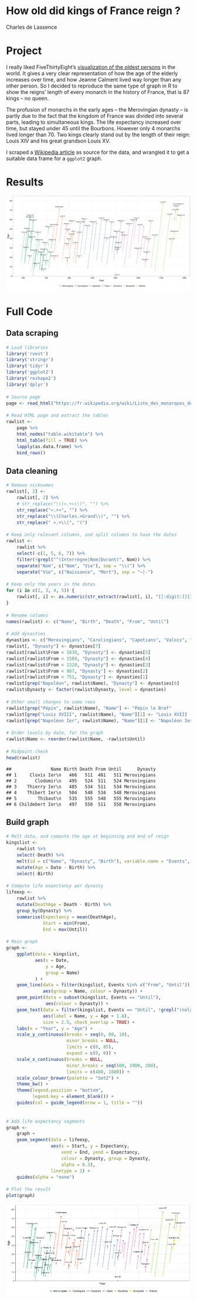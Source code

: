 # How old did kings of France reign ?
Charles de Lassence  



# Project

I really liked FiveThirtyEight’s [visualization of the oldest persons](https://fivethirtyeight.com/features/why-the-oldest-person-in-the-world-keeps-dying/) in the world. It gives a very clear representation of how the age of the elderly increases over time, and how Jeanne Calment lived way longer than any other person. So I decided to reproduce the same type of graph in R to show the reigns’ length of every monarch in the history of France, that is 87 kings – no queen.

The profusion of monarchs in the early ages – the Merovingian dynasty – is partly due to the fact that the kingdom of France was divided into several parts, leading to simultaneous kings. The life expectancy increased over time, but stayed under 45 until the Bourbons. However only 4 monarchs lived longer than 70. Two kings clearly stand out by the length of their reign: Louis XIV and his great grandson Louis XV.

I scraped a [Wikipedia article](https://fr.wikipedia.org/wiki/Liste_des_monarques_de_France) as source for the data, and wrangled it to get a suitable data frame for a `ggplot2` graph.

# Results

 [![](kings-france.png)](kings-france.png)

# Full Code

## Data scraping

```r
# Load libraries
library('rvest')
library('stringr')
library('tidyr')
library('ggplot2')
library('reshape2')
library('dplyr')

# Source page
page <- read_html("https://fr.wikipedia.org/wiki/Liste_des_monarques_de_France")

# Read HTML page and extract the tables
rawlist <- 
    page %>%
    html_nodes("table.wikitable") %>%
    html_table(fill = TRUE) %>%
    lapply(as.data.frame) %>% 
    bind_rows()
```

## Data cleaning


```r
# Remove nicknames
rawlist[, 2] <- 
    rawlist[, 2] %>%
    # str_replace("\\(«.+»\\)", "") %>%
    str_replace("«.+»", "") %>%
    str_replace("\\(Charles.+Grand\\)", "") %>%
    str_replace(" «.+\\(", "(")

# Keep only relevant columns, and split columns to have the dates
rawlist <-
    rawlist %>%
    select(-c(1, 5, 6, 7)) %>%
    filter(!grepl("^(Interrègne|Nom|Durant)", Nom)) %>%
    separate("Nom", c("Nom", "Vie"), sep = "\\(") %>%
    separate("Vie", c("Naissance", "Mort"), sep = "–|-")

# Keep only the years in the dates
for (i in c(2, 3, 4, 5)) {
    rawlist[, i] <- as.numeric(str_extract(rawlist[, i], "[[:digit:]]{3,4}"))
}

# Rename columns
names(rawlist) <- c("Name", "Birth", "Death", "From", "Until")

# Add dynasties
dynasties <- c("Merovingians", "Carolingians", "Capetians", "Valois", "Bourbons", "Bonaparte", "Orléans")
rawlist[, "Dynasty"] <- dynasties[7]
rawlist[rawlist$From < 1830, "Dynasty"] <- dynasties[5]
rawlist[rawlist$From < 1589, "Dynasty"] <- dynasties[4]
rawlist[rawlist$From < 1328, "Dynasty"] <- dynasties[3]
rawlist[rawlist$From < 987, "Dynasty"] <- dynasties[2]
rawlist[rawlist$From < 751, "Dynasty"] <- dynasties[1]
rawlist[grep("Napoléon", rawlist$Name), "Dynasty"] <- dynasties[6]
rawlist$Dynasty <- factor(rawlist$Dynasty, level = dynasties)

# Other small changes to some rows
rawlist[grep("Pépin", rawlist$Name), "Name"] <- "Pépin le Bref"
rawlist[grep("Louis XVIII", rawlist$Name), "Name"][1] <- "Louis XVIII (nolabel)"
rawlist[grep("Napoléon Ier", rawlist$Name), "Name"][1] <- "Napoléon Ier (nolabel)"

# Order levels by date, for the graph
rawlist$Name <- reorder(rawlist$Name, -rawlist$Until)

# Midpoint check
head(rawlist)
```

```
##               Name Birth Death From Until      Dynasty
## 1     Clovis Ier\n   466   511  481   511 Merovingians
## 2       Clodomir\n   495   524  511   524 Merovingians
## 3    Thierry Ier\n   485   534  511   534 Merovingians
## 4    Thibert Ier\n   504   548  534   548 Merovingians
## 5        Thibaut\n   535   555  548   555 Merovingians
## 6 Childebert Ier\n   497   558  511   558 Merovingians
```


## Build graph


```r
# Melt data, and compute the age at beginning and end of reign
kingslist <- 
    rawlist %>%
    select(-Death) %>%
    melt(id = c("Name", "Dynasty", "Birth"), variable.name = "Events", value.name = "Date") %>%
    mutate(Age = Date - Birth) %>% 
    select(-Birth)

# Compute life expectancy per dynasty
lifeexp <- 
    rawlist %>% 
    mutate(DeathAge = Death - Birth) %>% 
    group_by(Dynasty) %>% 
    summarise(Expectancy = mean(DeathAge), 
              Start = min(From), 
              End = max(Until))

# Main graph
graph <-
    ggplot(data = kingslist,
           aes(x = Date,
               y = Age,
               group = Name)
           ) +
    geom_line(data = filter(kingslist, Events %in% c("From", "Until")),
              aes(group = Name, colour = Dynasty)) +
    geom_point(data = subset(kingslist, Events == "Until"),
               aes(colour = Dynasty)) +
    geom_text(data = filter(kingslist, Events == "Until", !grepl("(nolabel)", Name)),
              aes(label = Name, y = Age + 1.8), 
              size = 2.5, check_overlap = TRUE) +
    labs(x = "Year", y = "Age") +
    scale_y_continuous(breaks = seq(0, 80, 10), 
                       minor_breaks = NULL, 
                       limits = c(0, 85), 
                       expand = c(0, 0)) +
    scale_x_continuous(breaks = NULL, 
                       minor_breaks = seq(500, 1900, 200),
                       limits = c(480, 1880)) +
    scale_colour_brewer(palette = "Set2") +
    theme_bw() +
    theme(legend.position = "bottom", 
          legend.key = element_blank()) +
    guides(col = guide_legend(nrow = 1, title = ""))


# Add life expectancy segments
graph <-
    graph +
    geom_segment(data = lifeexp,
                 aes(x = Start, y = Expectancy, 
                     xend = End, yend = Expectancy, 
                     colour = Dynasty, group = Dynasty,
                     alpha = 0.3), 
                 linetype = 2) +
    guides(alpha = "none")

# Plot the result
plot(graph)
```

![](kings-france_files/figure-html/unnamed-chunk-3-1.png)<!-- -->

